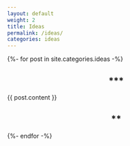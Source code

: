 ```yaml
---
layout: default
weight: 2
title: Ideas
permalink: /ideas/
categories: ideas
---
```


{%- for post in site.categories.ideas -%}
  <h2 style="text-align: center;">***</h2>
  {{ post.content }}
  <h2 style="text-align: center;">**</h2>
{%- endfor -%}
